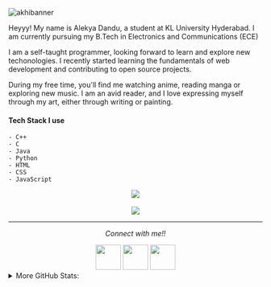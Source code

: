 ![akhibanner](https://user-images.githubusercontent.com/69137526/138030943-24719636-5593-43aa-9e46-8e6c096eabbb.png)

Heyyy! My name is Alekya Dandu, a student at KL University Hyderabad. I am currently pursuing my B.Tech in Electronics and Communications (ECE)

I am a self-taught programmer, looking forward to learn and explore new techonologies. I recently started learning the fundamentals of web development and contributing to open source projects.

During my free time, you'll find me watching anime, reading manga or exploring new music. I am an avid reader, and I love expressing myself through my art, either through writing or painting.

<!--If you interested in web dev, testing or all things tech, Feel free to check out my <a href="https://alekya.hashnode.dev/">blog</a>!! -->

#### Tech Stack  I use
    - C++
    - C
    - Java
    - Python
    - HTML
    - CSS
    - JavaScript 

<p align="middle">
  <img src="https://github-readme-stats.vercel.app/api?username=Dandu-Alekya&hide=issues&show_icons=true&theme=slateorange&bg_color=F9DBD4&icon_color=FCBF49&title_color=506b5d&text_color=CD8B73"/> <br><br>
   <img src="https://komarev.com/ghpvc/?username=Dandu-Alekya&style=flat-square&color=F9DBD4">
 </p> 
<hr>
<div align="center">
    <p><i>Connect with me!!</i></p>
<a href="https://www.linkedin.com/in/alekya-dandu-951630207/"><img src="https://user-images.githubusercontent.com/69137526/138039720-66eb65c6-9e7b-482f-b1c0-4c3e56c7b344.png" height="50" width="50"></a>
<a href="https://www.instagram.com/iamthetearinyourheart/"><img src="https://user-images.githubusercontent.com/69137526/138039802-352c5b62-4b80-4172-a95b-15a186e20c24.png" height="50" width="50"></a>
<img src="https://user-images.githubusercontent.com/69137526/138039938-e2031314-2a7d-4152-b08f-f97296cf58a9.png" height="50" width="50">
</div>

 <details>
   <summary>More GitHub Stats:</summary>
 <img src="https://github-readme-streak-stats.herokuapp.com/?user=Dandu-Alekya&theme=dark&background=F9DBD4&ring=506b5d&fire=FCBF49&currStreakLabel=506b5d&sideLabels=CD8B73&sideNums=CD8B73&currStreakNum=CD8B73&stroke=CD8B73)](https://git.io/streak-stats"/> 
 
[![Top Langs](https://github-readme-stats.vercel.app/api/top-langs/?username=Dandu-Alekya&layout=compact)](https://github.com/anuraghazra/github-readme-stats)
</details>

<!---
Dandu-Alekya/Dandu-Alekya is a ✨ special ✨ repository because its `README.md` (this file) appears on your GitHub profile.
You can click the Preview link to take a look at your changes.
--->
